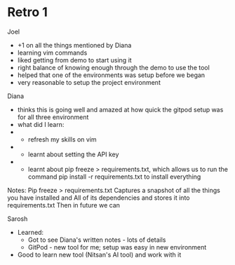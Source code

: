 # Retro 1

Joel
- +1 on all the things mentioned by Diana
- learning vim commands
- liked getting from demo to start using it
- right balance of knowing enough through the demo to use the tool
- helped that one of the environments was setup before we began
- very reasonable to setup the project environment

Diana

- thinks this is going well and amazed at how quick the gitpod setup was for all three environment
- what did I learn:
- - refresh my skills on vim
- - learnt about setting the API key
- - learnt about pip freeze > requirements.txt, which allows us to run the command pip install -r requirements.txt to install everything

Notes:
Pip freeze > requirements.txt
Captures a snapshot of all the things you have installed and
All of its dependencies and stores it into requirements.txt
Then in future we can

Sarosh
- Learned:
    - Got to see Diana's written notes - lots of details
    - GitPod - new tool for me; setup was easy in new environment
- Good to learn new tool (Nitsan's AI tool) and work with it
